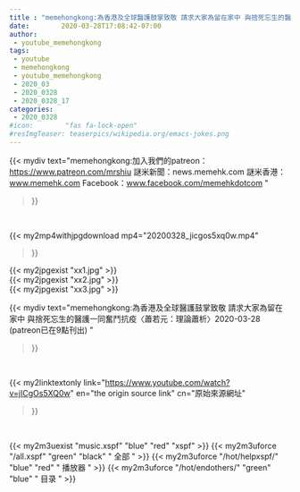 ```yaml
---
title : "memehongkong:為香港及全球醫護鼓掌致敬 請求大家為留在家中 與捨死忘生的醫護一同奮鬥抗疫〈蕭若元：理論蕭析〉2020-03-28 (patreon已在9點刊出) "
date:        2020-03-28T17:08:42-07:00
author:
 - youtube_memehongkong
tags:
 - youtube
 - memehongkong
 - youtube_memehongkong
 - 2020_03
 - 2020_0328
 - 2020_0328_17
categories:
 - 2020_0328
#icon:        "fas fa-lock-open"
#resImgTeaser: teaserpics/wikipedia.org/emacs-jokes.png
---
```


{{< mydiv text="memehongkong:加入我們的patreon：https://www.patreon.com/mrshiu 謎米新聞：news.memehk.com 謎米香港： www.memehk.com Facebook：www.facebook.com/memehkdotcom "
>}}
<br>


{{< my2mp4withjpgdownload mp4="20200328_jicgos5xq0w.mp4"
>}}

{{< my2jpgexist "xx1.jpg" >}}<br>
{{< my2jpgexist "xx2.jpg" >}}<br>
{{< my2jpgexist "xx3.jpg" >}}<br>



{{< mydiv text="memehongkong:為香港及全球醫護鼓掌致敬 請求大家為留在家中 與捨死忘生的醫護一同奮鬥抗疫〈蕭若元：理論蕭析〉2020-03-28 (patreon已在9點刊出) "
>}}
<br>

{{< my2linktextonly link="https://www.youtube.com/watch?v=jICgOs5XQ0w"
en="the origin source link" cn="原始來源網址"
>}}


<br>

{{< my2m3uexist "music.xspf"        "blue"   "red"    "xspf" >}} {{< my2m3uforce "/all.xspf"         "green"  "black"  " 全部 " >}} {{< my2m3uforce "/hot/helpxspf/"    "blue"   "red"    " 播放器 " >}} {{< my2m3uforce "/hot/endothers/"   "green"  "blue"   " 目录 " >}} 
